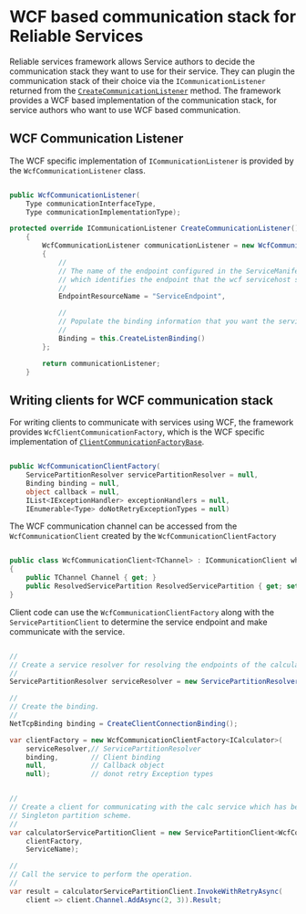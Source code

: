 <properties
   pageTitle="WCF based Communication stack provided by Reliable Services API"
   description="This article describes the WCF based communication stack provided by the Reliable Service's api."
   services="service-fabric"
   documentationCenter=".net"
   authors="BharatNarasimman"
   manager="vipulm"
   editor=""/>

<tags
   ms.service="service-fabric"
   ms.date="08/27/2015"
   wacn.date=""/>

# WCF based communication stack for Reliable Services
Reliable services framework allows Service authors to decide the communication stack they want to use for their service. They can plugin the communication stack of their choice via the `ICommunicationListener` returned from the [`CreateCommunicationListener`](/documentation/articles/service-fabric-reliable-service-communication) method. The framework provides a WCF based implementation of the communication stack, for service authors who want to use WCF based communication.

## WCF Communication Listener
The WCF specific implementation of `ICommunicationListener` is provided by the `WcfCommunicationListener` class.

```csharp

public WcfCommunicationListener(
    Type communicationInterfaceType,
    Type communicationImplementationType);

protected override ICommunicationListener CreateCommunicationListener()
    {
        WcfCommunicationListener communicationListener = new WcfCommunicationListener(typeof(ICalculator), this)
        {
            //
            // The name of the endpoint configured in the ServiceManifest under the Endpoints section
            // which identifies the endpoint that the wcf servicehost should listen on.
            //
            EndpointResourceName = "ServiceEndpoint",

            //
            // Populate the binding information that you want the service to use.
            //
            Binding = this.CreateListenBinding()
        };

        return communicationListener;
    }

```

## Writing clients for WCF communication stack
For writing clients to communicate with services using WCF, the framework provides `WcfClientCommunicationFactory`, which is the WCF specific implementation of [`ClientCommunicationFactoryBase`](/documentation/articles/service-fabric-reliable-service-communication).

```csharp

public WcfCommunicationClientFactory(
    ServicePartitionResolver servicePartitionResolver = null,
    Binding binding = null,
    object callback = null,
    IList<IExceptionHandler> exceptionHandlers = null,
    IEnumerable<Type> doNotRetryExceptionTypes = null)

```

The WCF communication channel can be accessed from the `WcfCommunicationClient` created by the `WcfCommunicationClientFactory`

```csharp

public class WcfCommunicationClient<TChannel> : ICommunicationClient where TChannel : class
{
    public TChannel Channel { get; }
    public ResolvedServicePartition ResolvedServicePartition { get; set; }
}

```

Client code can use the `WcfCommunicationClientFactory` along with the `ServicePartitionClient` to determine the service endpoint and make communicate with the service.

```csharp

//
// Create a service resolver for resolving the endpoints of the calculator service.
//
ServicePartitionResolver serviceResolver = new ServicePartitionResolver(() => new FabricClient());

//
// Create the binding.
//
NetTcpBinding binding = CreateClientConnectionBinding();

var clientFactory = new WcfCommunicationClientFactory<ICalculator>(
    serviceResolver,// ServicePartitionResolver
    binding,        // Client binding
    null,           // Callback object
    null);          // donot retry Exception types


//
// Create a client for communicating with the calc service which has been created with
// Singleton partition scheme.
//
var calculatorServicePartitionClient = new ServicePartitionClient<WcfCommunicationClient<ICalculator>>(
    clientFactory,
    ServiceName);

//
// Call the service to perform the operation.
//
var result = calculatorServicePartitionClient.InvokeWithRetryAsync(
    client => client.Channel.AddAsync(2, 3)).Result;


```
 